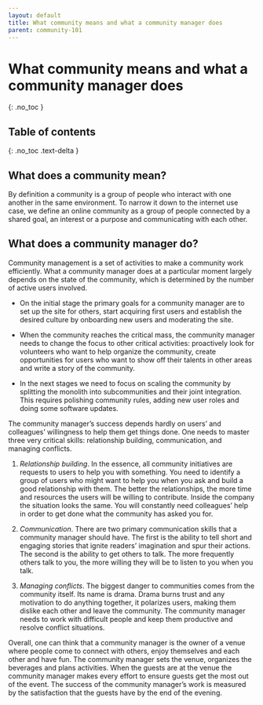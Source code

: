 ```yaml
---
layout: default
title: What community means and what a community manager does
parent: community-101
---
```


# What community means and what a community manager does
{: .no_toc }

## Table of contents
{: .no_toc .text-delta }

## What does a community mean? 

By definition a community is a group of people who interact with one another in the same environment. To narrow it down to the internet use case, we define an online community as a group of people connected by a shared goal, an interest or a purpose and communicating with each other.

## What does a community manager do?

Community management is a set of activities to make a community work efficiently. What a community manager does at a particular moment largely depends on the state of the community, which is determined by the number of active users involved. 

- On the initial stage the primary goals for a community manager are to set up the site for others, start acquiring first users and establish the desired culture by onboarding new users and moderating the site. 

- When the community reaches the critical mass, the community manager needs to change the focus to other critical activities: proactively look for volunteers who want to help organize the community, create opportunities for users who want to show off their talents in other areas and write a story of the community. 

- In the next stages we need to focus on scaling the community by splitting the monolith into subcommunities and their joint integration. This requires polishing community rules, adding new user roles and doing some software updates.

The community manager’s success depends hardly on users’ and colleagues’ willingness to help them get things done. One needs to master three very critical skills: relationship building, communication, and managing conflicts.

1. *Relationship building*. In the essence, all community initiatives are requests to users to help you with something. You need to identify a group of users who might want to help you when you ask and build a good relationship with them. The better the relationships, the more time and resources the users will be willing to contribute.  Inside the company the situation looks the same. You will constantly need colleagues’ help in order to get done what the community has asked you for.

2. *Communication*.  There are two primary communication skills that a community manager should have. The first is the ability to tell short and engaging stories that ignite readers’ imagination and spur their actions. The second is the ability to get others to talk. The more frequently others talk to you, the more willing they will be to listen to you when you talk.

3. *Managing conflicts*. The biggest danger to communities comes from the community itself. Its name is drama. Drama burns trust and any motivation to do anything together, it polarizes users, making them dislike each other and leave the community. The community manager needs to work with difficult people and keep them productive and resolve conflict situations.

Overall, one can think that a community manager is the owner of a venue where people come to connect with others, enjoy themselves and each other and have fun. The community manager sets the venue, organizes the beverages and plans activities. When the guests are at the venue the community manager makes every effort to ensure guests get the most out of the event. The success of the community manager’s work is measured by the satisfaction that the guests have by the end of the evening. 
